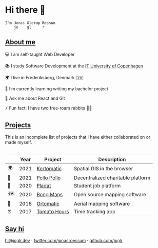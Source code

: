 # Hi there 👋

```
I'm Jonas Glerup Røssum
    jo    gl     r
```

## [About me](#about-me)

💻 I am self-taught Web Developer

📚 I study Software Development at the [IT University of Copenhagen](https://itu.dk)

🌍 I live in Frederiksberg, Denmark 🇩🇰

🌱 I’m currently learning writing my bachelor project

💬 Ask me about React and Git

⚡ Fun fact: I have two free-roam rabbits 🐇🐇

## [Projects](#projects)

This is an incomplete list of projects that I have either collaborated on or made myself.
<br/><br/>

| &nbsp; | Year | Project                                                 | Description                       |
| ------ | ---- | ------------------------------------------------------- | --------------------------------- |
| 🌍     | 2021 | [Kortomatic](https://kortomatic.com/)                   | Spatial GIS in the browser        |
| 🐔     | 2021 | [Pollo Pollo](https://pollopollo.org/)                  | Decentralized charitable platform |
| 💼     | 2020 | [Pladat](https://pladat.joglr.dev/)                     | Student job platform              |
| 🗺      | 2020 | [Bong Maps](https://github.com/bong-inc/bong-maps)      | Open source mapping software      |
| 🤖     | 2018 | [Ortomatic](https://apps.dronekompagniet.dk/ortomatic/) | Aerial mapping software           |
| ⏰     | 2017 | [Tomato Hours](https://tomato-hours.joglr.dev/)         | Time tracking app                 |


## [Say hi](#say-hi)

[hi&commat;joglr.dev](mailto:hi@joglr.dev) &middot;
[twitter.com/jonasroessum](https://twitter.com/jonasroessum) &middot;
[github.com/joglr](https://github.com/joglr)
